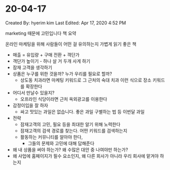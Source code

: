 # 20-04-17

Created By: hyerim kim
Last Edited: Apr 17, 2020 4:52 PM

marketing 때문에 고민입니다 책 요약  

온라인 마케팅을 위해 사람들이 어떤 걸 유의하는지 가볍게 읽기 좋은 책

- 매출 = 유입량 + 구매 전환 + 객단가
- 객단가 높이기 - 하나 살 거 두개 사게 하기
- 잠재 고객을 생각하기
- 상품은 누구를 위한 것을까? 누가 우리를 필요로 할까?
    - 상도동 치과라면 마케팅 키워드로 그 근처의 숙대 치과 이런 식으로 장소 키워드를 확장한다
- 어디서 만날수 있을지?
    - 오프라인 식당이라면 근처 옥외광고를 이용한다
- 감정이입을 잘 하자
    - 싸고 맛있는 과일은 없습니다. 좋은 과일 구별하는 법 등 이번달 과일
- 전략
    - 잠재고객의 고민, 필요 등을 최대한 알기 위해 노력한다
    - 잠재고객의 검색 경로를 찾는다. 어떤 키워드를 검색하는지
    - 활동하는 커뮤니티를 알아야 한다,
        - 그들의 문제와 고민에 대해 답해준다
- 왜 내 상품을 써야 하는가? 왜 수많은 대안 중 나여야만 하는가?
- 왜 사업에 홈페이지가 필수 요소인지, 왜 다른 회사가 아니라 우리 회사에 맡겨야 하는지